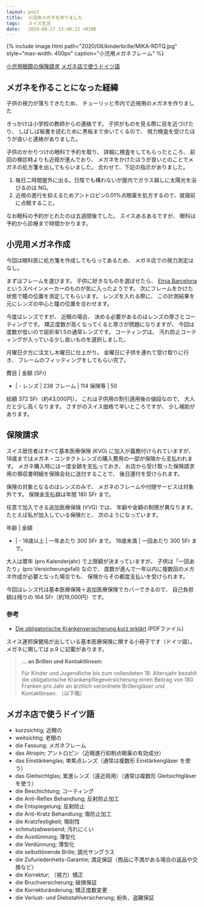 ```yaml
---
layout: post
title:  小児用メガネを作りました
tags:	スイス生活
date:	2020-08-27 13:40:22 +0200
---
```

{% include image.html
    path="2020/08/kinderbrille/MIKA-RDTQ.jpg"
    style="max-width: 400px"
    caption="小児用メガネフレーム" %}

[小児用眼鏡の保険請求](#保険請求)
[メガネ店で使うドイツ語](#メガネ店で使うドイツ語)

## メガネを作ることになった経緯

子供の視力が落ちてきたため、
チューリッヒ市内で近視用のメガネを作りました

きっかけは小学校の教師からの連絡です。
子供がものを見る際に目を近づけたり、
しばしば板書を読むために黒板まで歩いてくるので、
視力検査を受けたほうが良いと連絡がありました。

子供のかかりつけの眼科で予約を取り、
詳細に検査をしてもらったところ、
前回の検診時よりも近視が進んでおり、
メガネをかけたほうが良いとのことでメガネの処方箋を出してもらいました。
合わせて、下記の指示がありました。

1. 毎日二時間屋外に出る。日陰でも構わないが屋内でガラス越しに太陽光を浴びるのは NG。
1. 近視の進行を抑えるためアントロピン0.01%点眼薬を処方するので、就寝前に点眼すること。

なお眼科の予約がとれたのは五週間後でした。
スイスあるあるですが、
眼科は予約から診療まで時間かかります。

## 小児用メガネ作成

今回は眼科医に処方箋を作成してもらってあるため、
メガネ店での視力測定はなし。

まずはフレームを選びます。
子供に好きなものを選ばせたら、
[Etnia Barcelona](https://www.etniabarcelona.com/) というスペインメーカーのものが気に入ったようです。
次にフレームをかけた状態で瞳の位置を測定してもらいます。
レンズを入れる際に、
この計測結果を元にレンズの中心と瞳の位置を合わせます。

今度はレンズですが、
近眼の場合、
決める必要があるのはレンズの厚さとコーティングです。
矯正度数が高くなってくると厚さが問題になりますが、
今回は度数が低いので屈折率1.5の通常レンズです。
コーティングは、
汚れ防止コーティングが入っている少し良いものを選択しました。

月曜日夕方に注文し木曜日に仕上がり。
金曜日に子供を連れて受け取りに行き、
フレームのフィッティングをしてもらい完了。

費目 | 金額 (SFr)
- | -
レンズ | 238
フレーム | 114
保険等 | 50

総額 372 SFr（約43,000円）。
これは子供用の割引適用後の値段なので、
大人だと少し高くなります。
さすがのスイス価格で辛いところですが、
少し補助があります。

## 保険請求

スイス居住者はすべて基本医療保険 (KVG) に加入が義務付けられていますが、
18歳まではメガネ・コンタクトレンズの購入費用の一部が保険から支払われます。
メガネ購入時には一度全額を支払っておき、
お店から受け取った保険請求用の領収書明細を保険会社に送付することで、
後日還付を受けられます。

保険の対象となるのはレンズのみで、
メガネのフレームや付随サービスは対象外です。
保険金支払額は年間 180 SFr まで。

任意で加入できる追加医療保険 (VVG) では、
年齢や金額の制限が異なります。
たとえば私が加入している保険だと、
次のようになっています。

年齢 | 金額
- | -
18歳以上 | 一年あたり 300 SFr まで。
18歳未満 | 一回あたり 300 SFr まで。

大人は暦年 (pro Kalenderjahr) で上限額が決まっていますが、
子供は「一回あたり」(pro Versicherungsfall) なので、
度数が進んで一年以内に複数回のメガネ作成が必要となった場合でも、
保険からその都度支払いを受けられます。

今回はレンズ代は基本医療保険＋追加医療保険でカバーできるので、
自己負担額は残りの 164 SFr（約19,000円）です。

### 参考

* [Die obligatorische Krankenversicherung kurz erklärt](https://www.bag.admin.ch/dam/bag/de/dokumente/kuv-aufsicht/krankenversicherung/sie-fragen-wir-antworten-oblig-kv.pdf.download.pdf/broschuere-sie-fragen-wir-antworten-d.pdf) (PDFファイル)

スイス連邦保健局が出している基本医療保険に関する小冊子です（ドイツ語）。
メガネに関しては p.9 に記載があります。

> **... an Brillen und Kontaktlinsen:**
>
> Für Kinder und Jugendliche bis zum vollendeten 18. Altersjahr bezahlt die obligatorische Krankenpflegeversicherung einen Beitrag von 180 Franken pro Jahr an ärztlich verordnete Brillengläser und Kontaktlinsen. （以下略）


## メガネ店で使うドイツ語

* kurzsichtig; 近眼の
* weitsichtig; 老眼の
* die Fassung; メガネフレーム
* das Atropin; アントロピン（近眼進行抑制点眼薬の有効成分）
* das Einstärkenglas; 単焦点レンズ（通常は複数形 Einstärkengläser を使う）
* das Gleitsichtglas; 累進レンズ（遠近両用）（通常は複数形 Gleitsichtgläser を使う）
* die Beschichtung; コーティング
* die Anti-Reflex Behandlung; 反射防止加工
* die Entspiegelung; 反射防止
* die Anti-Kratz Behandlung; 傷防止加工
* die Kratzfestigkeit; 傷耐性
* schmutzabweisend; 汚れにくい
* die Ausdünnung; 薄型化
* die Verdünnung; 薄型化
* die selbsttönende Brille; 調光サングラス
* die Zufuriedenheits-Garantie; 満足保証（商品に不満がある場合の返品や交換など）
* die Korrektur; （視力）矯正
* die Bruchversicherung; 破損保証
* die Korrekturänderung; 矯正度数変更
* die Verlust- und Diebstahlversicherung; 紛失、盗難保証
